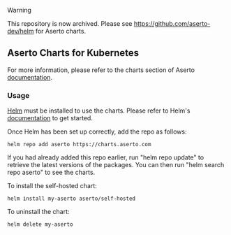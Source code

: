 > [!WARNING]
> This repository is now archived. Please see https://github.com/aserto-dev/helm for Aserto charts.

## Aserto Charts for Kubernetes

For more information, please refer to the charts section of Aserto [documentation](https://docs.aserto.com/docs/getting-started/self-hosted/helm-chart).

### Usage

[Helm](https://helm.sh) must be installed to use the charts.  Please refer to
Helm's [documentation](https://helm.sh/docs) to get started.

Once Helm has been set up correctly, add the repo as follows:

```
helm repo add aserto https://charts.aserto.com
```

If you had already added this repo earlier, run "helm repo update" to retrieve
the latest versions of the packages.  You can then run "helm search repo
aserto" to see the charts.

To install the self-hosted chart:

```
helm install my-aserto aserto/self-hosted
```

To uninstall the chart:

```
helm delete my-aserto
```
